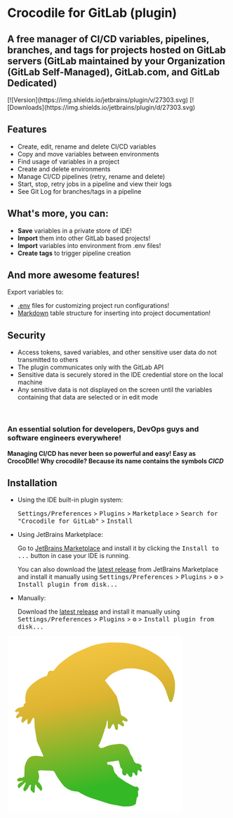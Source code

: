# Crocodile for GitLab (plugin)
<h2>A free manager of CI/CD variables, pipelines, branches, and tags for projects hosted on GitLab servers (GitLab maintained by your Organization (GitLab Self-Managed), GitLab.com, and GitLab Dedicated)</h2>
[![Version](https://img.shields.io/jetbrains/plugin/v/27303.svg)
[![Downloads](https://img.shields.io/jetbrains/plugin/d/27303.svg)
<h2>Features</h2>
<ul>
  <li>Create, edit, rename and delete CI/CD variables</li>
  <li>Copy and move variables between environments</li>
  <li>Find usage of variables in a project</li>
  <li>Create and delete environments</li>
  <li>Manage CI/CD pipelines (retry, rename and delete)</li>
  <li>Start, stop, retry jobs in a pipeline and view their logs</li>
  <li>See Git Log for branches/tags in a pipeline</li>
</ul>
<h2>What's more, you can:</h2>
<ul>
  <li><b>Save</b> variables in a private store of IDE!</li>
  <li><b>Import</b> them into other GitLab based projects!</li>
  <li><b>Import</b> variables into environment from .env files!</li>
  <li><b>Create tags</b> to trigger pipeline creation️</li>
</ul>
<h2>And more awesome features!</h2>
Export variables to:
<ul>
  <li><u>.env</u> files for customizing project run configurations!</li>
  <li><u>Markdown</u> table structure for inserting into project documentation!</li>
</ul>
<h2>Security</h2>
<ul>
  <li>Access tokens, saved variables, and other sensitive user data do not transmitted to others</li>
  <li>The plugin communicates only with the GitLab API</li>
  <li>Sensitive data is securely stored in the IDE credential store on the local machine</li>
  <li>Any sensitive data is not displayed on the screen until the variables containing that data are selected or in edit mode</li>
</ul>
<br/>
<h3>
An essential solution for developers, DevOps guys and software engineers everywhere!
</h3>
<b>Managing CI/CD has never been so powerful and easy! Easy as CrocoDIle!
Why crocodile? Because its name contains the symbols <i>CICD</i></b>

## Installation

- Using the IDE built-in plugin system:

  <kbd>Settings/Preferences</kbd> > <kbd>Plugins</kbd> > <kbd>Marketplace</kbd> > <kbd>Search for "Crocodile for GitLab"</kbd> >
  <kbd>Install</kbd>

- Using JetBrains Marketplace:

  Go to [JetBrains Marketplace](https://plugins.jetbrains.com/plugin/27303) and install it by clicking the <kbd>Install to ...</kbd> button in case your IDE is running.

  You can also download the [latest release](https://plugins.jetbrains.com/plugin/27303/versions) from JetBrains Marketplace and install it manually using
  <kbd>Settings/Preferences</kbd> > <kbd>Plugins</kbd> > <kbd>⚙️</kbd> > <kbd>Install plugin from disk...</kbd>

- Manually:

  Download the [latest release](https://github.com/yansioux/Crocodile-for-GitLab-plugin/tree/main/Releases/stable/2.3) and install it manually using
  <kbd>Settings/Preferences</kbd> > <kbd>Plugins</kbd> > <kbd>⚙️</kbd> > <kbd>Install plugin from disk...</kbd>



![Crocodile for GitLab logo](https://github.com/yansioux/Crocodile-for-GitLab-plugin/blob/main/Misc/Logo/200x200/pluginIcon.svg?raw=true)
